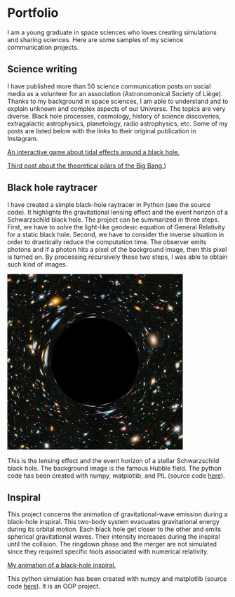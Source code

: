 # Portfolio 

I am a young graduate in space sciences who loves creating simulations and sharing sciences. Here are some samples of my science communication projects.

## Science writing

I have published more than 50 science communication posts on social media as a volunteer for an association (Astronomonical Society of Liège). Thanks to my background in space sciences, I am able to understand and to explain unknown and complex aspects of our Universe. The topics are very diverse. Black hole processes, cosmology, history of science discoveries, extragalactic astrophysics, planetology, radio astrophysics, etc. Some of my posts are listed below with the links to their original publication in Instagram.

[An interactive game about tidal effects around a black hole.](https://www.instagram.com/p/CtXUSd1NTRk/?img_index=1)

[Third post about the theoretical pilars of the Big Bang.](https://www.instagram.com/p/CwLMLtFNDy-/?img_index=1))

## Black hole raytracer

I have created a simple black-hole raytracer in Python (see the source code). It highlights the gravitational lensing effect and the event horizon of a Schwarzschild black hole. The project can be summarized in three steps. First, we have to solve the light-like geodesic equation of General Relativity for a static black hole. Second, we have to consider the inverse situation in order to drastically reduce the computation time. The observer emits photons and if a photon hits a pixel of the background image, then this pixel is turned on. By processing recursively these two steps, I was able to obtain such kind of images.

![A stellar Schwarzschild black hole in space. The background image is the famous Hubble field.](https://github.com/ipfungi/Portfolio/blob/main/raytracer.png "A stellar Schwarzschild black hole in space. The background image is the famous Hubble field.")

This is the lensing effect and the event horizon of a stellar Schwarzschild black hole. The background image is the famous Hubble field. The python code has been created with numpy, matplotlib, and PIL (source code [here](https://github.com/ipfungi/Black-hole-raytracer)).  

## Inspiral

This project concerns the animation of gravitational-wave emission during a black-hole inspiral. This two-body system evacuates gravitational energy during its orbital motion. Each black hole get closer to the other and emits spherical gravitational waves. Their intensity increases during the inspiral until the collision. The ringdown phase and the merger are not simulated since they required specific tools associated with numerical relativity. 

[My animation of a black-hole inspiral.](https://www.instagram.com/p/C1hLxmXN2Y1/)

This python simulation has been created with numpy and matplotlib (source code [here](https://github.com/ipfungi/binary-merger)). It is an OOP project. 


